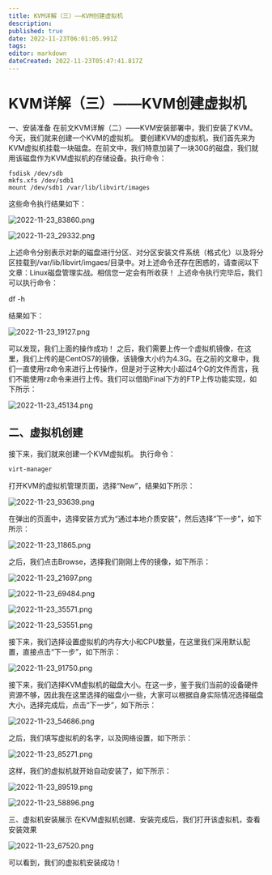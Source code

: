 ```yaml
---
title: KVM详解（三）——KVM创建虚拟机
description: 
published: true
date: 2022-11-23T06:01:05.991Z
tags: 
editor: markdown
dateCreated: 2022-11-23T05:47:41.817Z
---
```


# KVM详解（三）——KVM创建虚拟机
一、安装准备
在前文KVM详解（二）——KVM安装部署中，我们安装了KVM。今天，我们就来创建一个KVM的虚拟机。
要创建KVM的虚拟机，我们首先来为KVM虚拟机挂载一块磁盘。在前文中，我们特意加装了一块30G的磁盘，我们就用该磁盘作为KVM虚拟机的存储设备。执行命令：

```
fsdisk /dev/sdb
mkfs.xfs /dev/sdb1
mount /dev/sdb1 /var/lib/libvirt/images
```

这些命令执行结果如下：

![2022-11-23_83860.png](/2022-11-23_83860.png)

![2022-11-23_29332.png](/2022-11-23_29332.png)

上述命令分别表示对新的磁盘进行分区、对分区安装文件系统（格式化）以及将分区挂载到/var/lib/libvirt/imgaes/目录中。对上述命令还存在困惑的，请查阅以下文章：Linux磁盘管理实战。相信您一定会有所收获！
上述命令执行完毕后，我们可以执行命令：

df -h

结果如下：

![2022-11-23_19127.png](/2022-11-23_19127.png)

可以发现，我们上面的操作成功！
之后，我们需要上传一个虚拟机镜像，在这里，我们上传的是CentOS7的镜像，该镜像大小约为4.3G。在之前的文章中，我们一直使用rz命令来进行上传操作，但是对于这种大小超过4个G的文件而言，我们不能使用rz命令来进行上传。我们可以借助Final下方的FTP上传功能实现，如下所示：

![2022-11-23_45134.png](/2022-11-23_45134.png)

## 二、虚拟机创建

接下来，我们就来创建一个KVM虚拟机。
执行命令：

```bash
virt-manager
```

打开KVM的虚拟机管理页面，选择“New”，结果如下所示：

![2022-11-23_93639.png](/2022-11-23_93639.png)


在弹出的页面中，选择安装方式为“通过本地介质安装”，然后选择“下一步”，如下所示：

![2022-11-23_11865.png](/2022-11-23_11865.png)

之后，我们点击Browse，选择我们刚刚上传的镜像，如下所示：

![2022-11-23_21697.png](/2022-11-23_21697.png)

![2022-11-23_69484.png](/2022-11-23_69484.png)

![2022-11-23_35571.png](/2022-11-23_35571.png)

![2022-11-23_53551.png](/2022-11-23_53551.png)

接下来，我们选择设置虚拟机的内存大小和CPU数量，在这里我们采用默认配置，直接点击“下一步”，如下所示：

![2022-11-23_91750.png](/2022-11-23_91750.png)

接下来，我们选择KVM虚拟机的磁盘大小。在这一步，鉴于我们当前的设备硬件资源不够，因此我在这里选择的磁盘小一些，大家可以根据自身实际情况选择磁盘大小，选择完成后，点击“下一步”，如下所示：

![2022-11-23_54686.png](/2022-11-23_54686.png)

之后，我们填写虚拟机的名字，以及网络设置，如下所示：

![2022-11-23_85271.png](/2022-11-23_85271.png)

这样，我们的虚拟机就开始自动安装了，如下所示：

![2022-11-23_89519.png](/2022-11-23_89519.png)

![2022-11-23_58896.png](/2022-11-23_58896.png)

三、虚拟机安装展示
在KVM虚拟机创建、安装完成后，我们打开该虚拟机，查看安装效果

![2022-11-23_67520.png](/2022-11-23_67520.png)

可以看到，我们的虚拟机安装成功！
